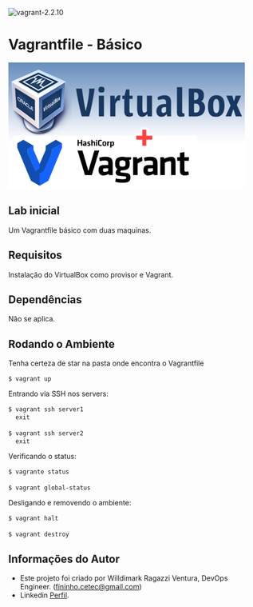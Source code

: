 ![vagrant-2.2.10](https://img.shields.io/badge/vagrant-2.2.10-blue?style=flat-square)

Vagrantfile - Básico
========================

![Capa](virtualbox-plus-vagrant.png "Capa")

## Lab inicial

Um Vagrantfile básico com duas maquinas.


Requisitos
------------

Instalação do VirtualBox como provisor e Vagrant.


Dependências
------------

Não se aplica.

Rodando o Ambiente
-------------------

Tenha certeza de star na pasta onde encontra o Vagrantfile 

    $ vagrant up

Entrando via SSH nos servers:

    $ vagrant ssh server1
      exit

    $ vagrant ssh server2
      exit 

Verificando o status:

    $ vagrante status

    $ vagrant global-status

Desligando e removendo o ambiente:

    $ vagrant halt

    $ vagrant destroy


Informações do Autor
------------------

- Este projeto foi criado por Willdimark Ragazzi Ventura, DevOps Engineer. (<fininho.cetec@gmail.com>)
- Linkedin [Perfil](https://www.linkedin.com/in/willdymark-ragazzi-ventura-ccna-devnetsecops-membro-anppd%C2%AE-a4422617//).
